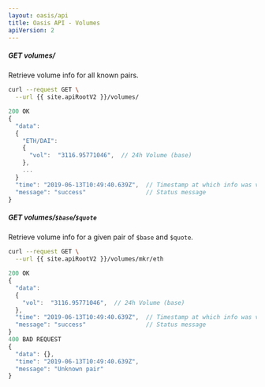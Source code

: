 ```yaml
---
layout: oasis/api
title: Oasis API - Volumes
apiVersion: 2
---
```


##### GET volumes/

Retrieve volume info for all known pairs.

```bash
curl --request GET \
  --url {{ site.apiRootV2 }}/volumes/
```

```javascript
200 OK
{
  "data":
  {
    "ETH/DAI":
    {
      "vol":  "3116.95771046",  // 24h Volume (base)
    },
    ...
  }
  "time": "2019-06-13T10:49:40.639Z",  // Timestamp at which info was valid
  "message": "success"                 // Status message
}
```

##### GET volumes/`$base`/`$quote`

Retrieve volume info for a given pair of `$base` and `$quote`.

```bash
curl --request GET \
  --url {{ site.apiRootV2 }}/volumes/mkr/eth
```

```javascript
200 OK
{
  "data":
  {
    "vol":  "3116.95771046",  // 24h Volume (base)
  },
  "time": "2019-06-13T10:49:40.639Z",  // Timestamp at which info was valid
  "message": "success"                 // Status message
}
400 BAD REQUEST
{
  "data": {},
  "time": "2019-06-13T10:49:40.639Z",
  "message": "Unknown pair"
}
```
